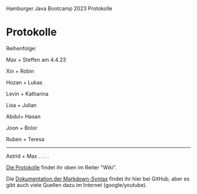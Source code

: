 Hamburger Java Bootcamp 2023 Protokolle

# Protokolle

Reihenfolge:



Max + Steffen am 4.4.23

Xin + Robin 
 
Hozan  + Lukas  

Levin + Katharina 

Lisa + Julian

Abdul+ Hasan

Joon + Bolor

Ruben + Teresa 

----------

Astrid + Max
.
.
.
.



[Die Protokolle](https://github.com/neuefische/hh-java-23-1-protocol/wiki) findet ihr oben im Reiter "Wiki".

Die [Dokumentation der Markdown-Syntax](https://docs.github.com/de/get-started/writing-on-github/getting-started-with-writing-and-formatting-on-github/basic-writing-and-formatting-syntax) findet ihr hier bei GitHub, aber es gibt auch viele Quellen dazu im Internet (google/youtube).
